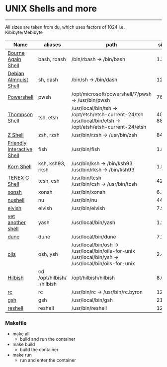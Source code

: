# UNIX Shells and more
---
All sizes are taken from du, which uses factors of 1024 i.e. Kibibyte/Mebibyte

Name | aliases | path | size
---|---|---|---|
[Bourne Again Shell](https://cgit.git.savannah.gnu.org/cgit/bash.git) | bash, rbash | /bin/rbash -> /bin/bash | 1.3M
[Debian Almquist Shell](http://gondor.apana.org.au/~herbert/dash) | sh, dash | /bin/sh -> /bin/dash |124K
[Powershell](https://learn.microsoft.com/en-us/powershell/scripting/install/install-debian?view=powershell-7.5) | pwsh | /opt/microsoft/powershell/7/pwsh -> /usr/bin/pwsh | 76K
[Thompson Shell](https://etsh.dev/src) | tsh, etsh | /usr/local/bin/tsh -> /opt/etsh/etsh-current-24/tsh<br>/usr/local/bin/etsh -> /opt/etsh/etsh-current-24/etsh | 40K, 88K
[Z Shell](https://www.zsh.org) | zsh, rzsh | /usr/bin/rzsh -> /usr/bin/zsh | 848K
[Friendly Interactive Shell](https://fishshell.com) | fish | /usr/bin/fish | 1.8M
[Korn Shell](http://kornshell.com) | ksh, ksh93, rksh | /usr/bin/ksh -> /bin/ksh93<br>/usr/bin/rksh -> /bin/ksh93 | 1.5M
[TENEX C Shell](https://www.tcsh.org) | tcsh, csh | /usr/bin/tcsh<br>/usr/bin/csh -> /usr/bin/tcsh | 424K
[xonsh](https://xon.sh) | xonsh | /usr/bin/xonsh | 6.3M
[nushell](https://www.nushell.sh) | nu | /usr/bin/nu | 44M
[elvish](https://elv.sh) | elvish | /usr/bin/elvish | 7.9M
[yet another shell](https://github.com/magicant/yash/blob/trunk/INSTALL) | yash | /usr/local/bin/yash | 1.2M
[dune](https://github.com/adam-mcdaniel/dune) | dune | /usr/local/bin/dune | 7.2M
[oils](https://github.com/oils-for-unix/oils/blob/master/INSTALL.txt) | osh, ysh | /usr/local/bin/osh -> /usr/local/bin/oils-for-unix<br>/usr/local/bin/ysh -> /usr/local/bin/oils-for-unix | 2.4M
[Hilbish](https://github.com/sammy-ette/Hilbish) | cd /opt/hilbish/<br>./hilbish | /opt/hilbish/hilbish | 8.6M
[rc](https://github.com/rakitzis/rc) | rc | /usr/bin/rc -> /usr/bin/rc.byron | 120K
[gsh](https://github.com/atinylittleshell/gsh) | gsh | /usr/local/bin/gsh | 21M
[reshell](https://github.com/ClementNerma/ReShell) | reshell | /usr/bin/reshell | 12M

### Makefile
- make all
  - build and run the container
- make build
  - build the container
- make run
  - run and enter the container
